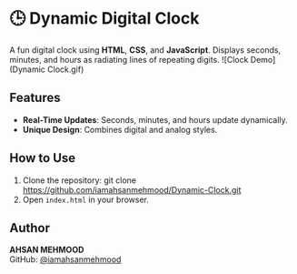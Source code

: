 # 🕒 Dynamic Digital Clock

A fun digital clock using **HTML**, **CSS**, and **JavaScript**. Displays seconds, minutes, and hours as radiating lines of repeating digits.
![Clock Demo](Dynamic Clock.gif)

## Features
- **Real-Time Updates**: Seconds, minutes, and hours update dynamically.
- **Unique Design**: Combines digital and analog styles.

## How to Use
1. Clone the repository: git clone https://github.com/iamahsanmehmood/Dynamic-Clock.git
2. Open `index.html` in your browser.

## Author
**AHSAN MEHMOOD**  
GitHub: [@iamahsanmehmood](https://github.com/iamahsanmehmood)
